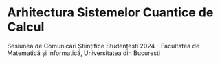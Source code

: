 # Arhitectura Sistemelor Cuantice de Calcul
Sesiunea de Comunicări Științifice Studențești  2024 - Facultatea de Matematică și Informatică, Universitatea din București
